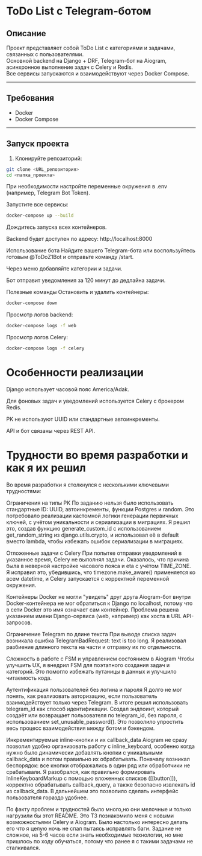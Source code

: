 # ToDo List с Telegram-ботом

## Описание

Проект представляет собой ToDo List с категориями и задачами, связанных с пользователями.  
Основной backend на Django + DRF, Telegram-бот на Aiogram, асинхронное выполнение задач с Celery и Redis.  
Все сервисы запускаются и взаимодействуют через Docker Compose.

---

## Требования

- Docker  
- Docker Compose

---

## Запуск проекта

1. Клонируйте репозиторий:

```bash
git clone <URL_репозитория>
cd <папка_проекта>
```
При необходимости настройте переменные окружения в .env (например, Telegram Bot Token).

Запустите все сервисы:
```bash
docker-compose up --build
```
Дождитесь запуска всех контейнеров.

Backend будет доступен по адресу: http://localhost:8000

Использование бота
Найдите вашего Telegram-бота или воспользуйтесь готовым @ToDoZ1Bot и отправьте команду /start.

Через меню добавляйте категории и задачи.

Бот отправит уведомления за 120 минут до дедлайна задачи.

Полезные команды
Остановить и удалить контейнеры:

```bash
docker-compose down
```
Просмотр логов backend:

```bash
docker-compose logs -f web
```
Просмотр логов Celery:

```bash
docker-compose logs -f celery
```
# Особенности реализации
Django использует часовой пояс America/Adak.

Для фоновых задач и уведомлений используется Celery с брокером Redis.

PK не используют UUID или стандартные автоинкременты.

API и бот связаны через REST API.

# Трудности во время разработки и как я их решил
Во время разработки я столкнулся с несколькими ключевыми трудностями:

Ограничения на типы PK
По заданию нельзя было использовать стандартные ID: UUID, автоинкременты, функции Postgres и random. Это потребовало реализации кастомной логики генерации первичных ключей, с учётом уникальности и сериализации в миграциях. Я решил это, создав функцию generate_custom_id с использованием get_random_string из django.utils.crypto, и использовал её в default вместо lambda, чтобы избежать ошибок сериализации в миграциях.

Отложенные задачи с Celery
При попытке отправки уведомлений в указанное время, Celery не выполнял задачи. Оказалось, что причина была в неверной настройке часового пояса и eta с учётом TIME_ZONE. Я исправил это, убедившись, что timezone.make_aware() применяется ко всем datetime, и Celery запускается с корректной переменной окружения.

Контейнеры Docker не могли "увидеть" друг друга
Aiogram-бот внутри Docker-контейнера не мог обратиться к Django по localhost, потому что в сети Docker это имя означает сам контейнер. Проблема решена указанием имени Django-сервиса (web, например) как хоста в URL API-запросов.

Ограничение Telegram по длине текста
При выводе списка задач возникала ошибка TelegramBadRequest: text is too long. Я реализовал разбиение длинного текста на части и отправку их по отдельности.

Сложность в работе с FSM и управлением состоянием в Aiogram
Чтобы улучшить UX, я внедрил FSM для поэтапного создания задач и категорий. Это помогло избежать путаницы в данных и улучшило читаемость кода.

Аутентификация пользователей без логина и пароля
Я долго не мог понять, как реализовать авторизацию, если пользователь взаимодействует только через Telegram. В итоге решил использовать telegram_id как способ идентификации. Создал эндпоинт, который создаёт или возвращает пользователя по telegram_id, без пароля, с использованием set_unusable_password(). Это позволило упростить весь процесс взаимодействия между ботом и бэкендом.

Инкрементируемые inline-кнопки и их callback_data
Aiogram не сразу позволил удобно организовать работу с inline_keyboard, особенно когда нужно было динамически добавлять кнопки с уникальными callback_data и потом правильно их обрабатывать. Поначалу возникал беспорядок: все кнопки отображались в один ряд или обработчики не срабатывали.
Я разобрался, как правильно формировать InlineKeyboardMarkup с помощью вложенных списков ([[button]]), корректно обрабатывать callback_query, а также безопасно извлекать id из callback_data. В дальнейшем это позволило сделать интерфейс пользователя гораздо удобнее.

По факту проблем и трудностей было много,но они мелочные и только нагрузили бы этот README.
Это ТЗ познакомило меня с новыми возможностьями Celery и Aiogram. Было настолько интересно делать его что я целую ночь не спал пытаясь исправлять баги. Задание не сложное, на 5-6 часов если знать необходимые технологии, но мне пришлось по ходу обучаться, потому что ранее я с такими задачами не сталкивался.
